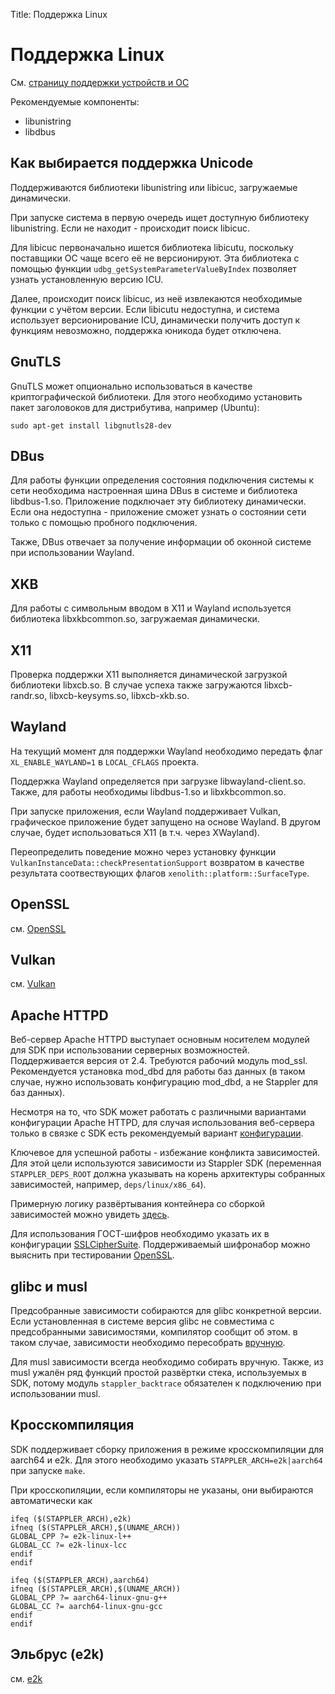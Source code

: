 Title: Поддержка Linux

# Поддержка Linux

См. [страницу поддержки устройств и ОС](basics/support)

Рекомендуемые компоненты:
* libunistring
* libdbus

## Как выбирается поддержка Unicode

Поддерживаются библиотеки libunistring или libicuc, загружаемые динамически.

При запуске система в первую очередь ищет доступную библиотеку libunistring. Если не находит - происходит поиск libicuc.

Для libicuc первоначально ишется библиотека libicutu, поскольку поставщики ОС чаще всего её не версионируют. Эта библиотека с помощью функции `udbg_getSystemParameterValueByIndex` позволяет узнать установленную версию ICU.

Далее, происходит поиск libicuc, из неё извлекаются необходимые функции с учётом версии. Если libicutu недоступна, и система использует версионирование ICU, динамически получить доступ к функциям невозможно, поддержка юникода будет отключена.

## GnuTLS

GnuTLS может опционально использоваться в качестве криптографической библиотеки. Для этого необходимо установить пакет заголовоков для дистрибутива, например (Ubuntu):

```
sudo apt-get install libgnutls28-dev
```

## DBus

Для работы функции определения состояния подключения системы к сети необходима настроенная шина DBus в системе и библиотека libdbus-1.so. Приложение подключает эту библиотеку динамически. Если она недоступна - приложение сможет узнать о состоянии сети только с помощью пробного подключения.

Также, DBus отвечает за получение информации об оконной системе при использовании Wayland.

## XKB

Для работы с символьным вводом в X11 и Wayland используется библиотека libxkbcommon.so, загружаемая динамически.

## X11

Проверка поддержки X11 выполняется динамической загрузкой библиотеки libxcb.so. В случае успеха также загружаются libxcb-randr.so, libxcb-keysyms.so, libxcb-xkb.so.

## Wayland

На текущий момент для поддержки Wayland необходимо передать флаг `XL_ENABLE_WAYLAND=1` в `LOCAL_CFLAGS` проекта. 

Поддержка Wayland определяется при загрузке libwayland-client.so. Также, для работы необходимы libdbus-1.so и libxkbcommon.so.

При запуске приложения, если Wayland поддерживает Vulkan, графическое приложение будет запущено на основе Wayland. В
другом случае, будет использоваться X11 (в т.ч. через XWayland).

Переопределить поведение можно через установку функции `VulkanInstanceData::checkPresentationSupport` возвратом в качестве результата соотвествующих флагов `xenolith::platform::SurfaceType`.

## OpenSSL

см. [OpenSSL](openssl_gost.md)

## Vulkan

см. [Vulkan](vulkan.md)

## Apache HTTPD

Веб-сервер Apache HTTPD выступает основным носителем модулей для SDK при использовании серверных возможностей. Поддерживается версия от 2.4. Требуются рабочий модуль mod_ssl. Рекомендуется установка mod_dbd для работы баз данных (в таком случае, нужно использовать конфигурацию mod_dbd, а не Stappler для баз данных).

Несмотря на то, что SDK может работать с различными вариантами конфигурации Apache HTTPD, для случая использования веб-сервера только в связке с SDK есть рекомендуемый вариант [конфигурации](https://github.com/libstappler/libstappler-deps/blob/master/replacements/httpd/configure-stappler.sh).

Ключевое для успешной работы - избежание конфликта зависимостей. Для этой цели используются зависимости из Stappler SDK (переменная `STAPPLER_DEPS_ROOT` должна указывать на корень архитектуры собранных зависимостей, например, `deps/linux/x86_64`).

Примерную логику развёртывания контейнера со сборкой зависимостей можно увидеть [здесь](https://github.com/libstappler/libstappler-root/blob/master/examples/docker/Dockerfile).

Для использования ГОСТ-шифров необходимо указать их в конфигурации [SSLCipherSuite](https://httpd.apache.org/docs/current/mod/mod_ssl.html#sslciphersuite). Поддерживаемый шифронабор можно выяснить при тестировании [OpenSSL](other/openssl_gost.md).

## glibc и musl

Предсобранные зависимости собираются для glibc конкретной версии. Если установленная в системе версия glibc не совместима с предсобранными зависимостями, компилятор сообщит об этом. в таком случае, зависимости необходимо пересобрать [вручную](basics/dependencies.md).

Для musl зависимости всегда необходимо собирать вручную. Также, из musl ужалён ряд функций простой развёртки стека, используемых в SDK, потому модуль `stappler_backtrace` обязателен к подключению при использовании musl.

## Кросскомпиляция

SDK поддерживает сборку приложения в режиме кросскомпиляции для aarch64 и e2k. Для этого необходимо указать `STAPPLER_ARCH=e2k|aarch64` при запуске `make`.

При кросскопиляции, если компиляторы не указаны, они выбираются автоматически как

```make
ifeq ($(STAPPLER_ARCH),e2k)
ifneq ($(STAPPLER_ARCH),$(UNAME_ARCH))
GLOBAL_CPP ?= e2k-linux-l++
GLOBAL_CC ?= e2k-linux-lcc
endif
endif

ifeq ($(STAPPLER_ARCH),aarch64)
ifneq ($(STAPPLER_ARCH),$(UNAME_ARCH))
GLOBAL_CPP ?= aarch64-linux-gnu-g++
GLOBAL_CC ?= aarch64-linux-gnu-gcc
endif
endif
```

## Эльбрус (e2k)

см. [e2k](e2k.md)
